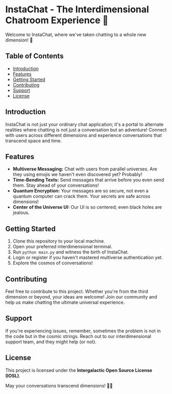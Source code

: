 # InstaChat - The Interdimensional Chatroom Experience 🚀

Welcome to InstaChat, where we've taken chatting to a whole new dimension! 🌌

## Table of Contents
- [Introduction](#introduction)
- [Features](#features)
- [Getting Started](#getting-started)
- [Contributing](#contributing)
- [Support](#support)
- [License](#license)

## Introduction

InstaChat is not just your ordinary chat application; it's a portal to alternate realities where chatting is not just a conversation but an adventure! Connect with users across different dimensions and experience conversations that transcend space and time.

## Features

- **Multiverse Messaging:** Chat with users from parallel universes. Are they using emojis we haven't even discovered yet? Probably!
- **Time-Bending Texts:** Send messages that arrive before you even send them. Stay ahead of your conversations!
- **Quantum Encryption:** Your messages are so secure, not even a quantum computer can crack them. Your secrets are safe across dimensions!
- **Center of the Universe UI:** Our UI is so centered; even black holes are jealous.

## Getting Started

1. Clone this repository to your local machine.
2. Open your preferred interdimensional terminal.
3. Run `python main.py` and witness the birth of InstaChat.
4. Login or register if you haven't mastered multiverse authentication yet.
5. Explore the cosmos of conversations!

## Contributing

Feel free to contribute to this project. Whether you're from the third dimension or beyond, your ideas are welcome! Join our community and help us make chatting the ultimate universal experience.

## Support

If you're experiencing issues, remember, sometimes the problem is not in the code but in the cosmic strings. Reach out to our interdimensional support team, and they might help (or not).

## License

This project is licensed under the **Intergalactic Open Source License (IOSL)**. 

May your conversations transcend dimensions! 🚀✨
